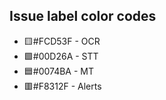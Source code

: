 ## Issue label color codes
- 🟨#FCD53F - OCR 
- 🟩#00D26A - STT 
- 🟦#0074BA - MT 
- 🟥#F8312F - Alerts
